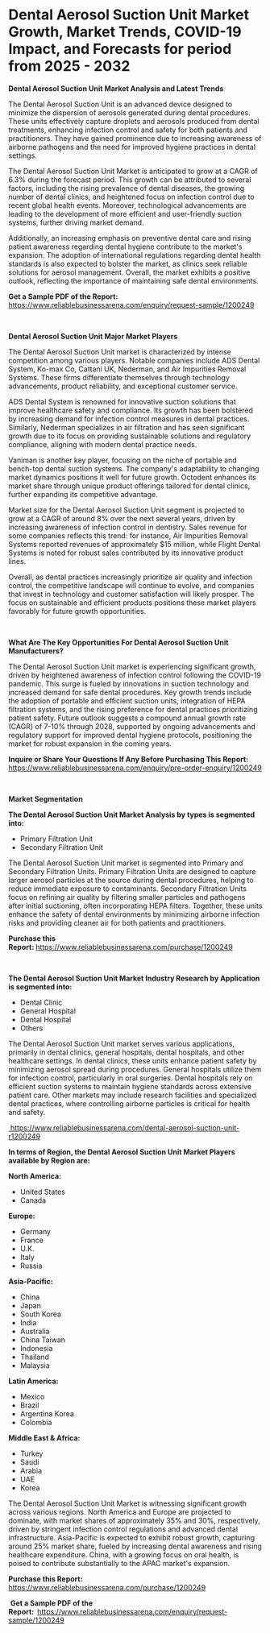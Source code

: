 <p><h1>Dental Aerosol Suction Unit Market Growth, Market Trends, COVID-19 Impact, and Forecasts for period from 2025 - 2032</h1></p><p><strong>Dental Aerosol Suction Unit Market Analysis and Latest Trends</strong></p>
<p><p>The Dental Aerosol Suction Unit is an advanced device designed to minimize the dispersion of aerosols generated during dental procedures. These units effectively capture droplets and aerosols produced from dental treatments, enhancing infection control and safety for both patients and practitioners. They have gained prominence due to increasing awareness of airborne pathogens and the need for improved hygiene practices in dental settings.</p><p>The Dental Aerosol Suction Unit Market is anticipated to grow at a CAGR of 6.3% during the forecast period. This growth can be attributed to several factors, including the rising prevalence of dental diseases, the growing number of dental clinics, and heightened focus on infection control due to recent global health events. Moreover, technological advancements are leading to the development of more efficient and user-friendly suction systems, further driving market demand. </p><p>Additionally, an increasing emphasis on preventive dental care and rising patient awareness regarding dental hygiene contribute to the market's expansion. The adoption of international regulations regarding dental health standards is also expected to bolster the market, as clinics seek reliable solutions for aerosol management. Overall, the market exhibits a positive outlook, reflecting the importance of maintaining safe dental environments.</p></p>
<p><strong>Get a Sample PDF of the Report:&nbsp;</strong> <a href="https://www.reliablebusinessarena.com/enquiry/request-sample/1200249?utm_campaign=3272&utm_medium=2&utm_source=Github&utm_content=ia&utm_term=13042025&utm_id=dental-aerosol-suction-unit">https://www.reliablebusinessarena.com/enquiry/request-sample/1200249</a></p>
<p>&nbsp;</p>
<p><strong>Dental Aerosol Suction Unit Major Market Players</strong></p>
<p><p>The Dental Aerosol Suction Unit market is characterized by intense competition among various players. Notable companies include ADS Dental System, Ko-max Co, Cattani UK, Nederman, and Air Impurities Removal Systems. These firms differentiate themselves through technology advancements, product reliability, and exceptional customer service.</p><p>ADS Dental System is renowned for innovative suction solutions that improve healthcare safety and compliance. Its growth has been bolstered by increasing demand for infection control measures in dental practices. Similarly, Nederman specializes in air filtration and has seen significant growth due to its focus on providing sustainable solutions and regulatory compliance, aligning with modern dental practice needs.</p><p>Vaniman is another key player, focusing on the niche of portable and bench-top dental suction systems. The company's adaptability to changing market dynamics positions it well for future growth. Octodent enhances its market share through unique product offerings tailored for dental clinics, further expanding its competitive advantage.</p><p>Market size for the Dental Aerosol Suction Unit segment is projected to grow at a CAGR of around 8% over the next several years, driven by increasing awareness of infection control in dentistry. Sales revenue for some companies reflects this trend: for instance, Air Impurities Removal Systems reported revenues of approximately $15 million, while Flight Dental Systems is noted for robust sales contributed by its innovative product lines.</p><p>Overall, as dental practices increasingly prioritize air quality and infection control, the competitive landscape will continue to evolve, and companies that invest in technology and customer satisfaction will likely prosper. The focus on sustainable and efficient products positions these market players favorably for future growth opportunities.</p></p>
<p>&nbsp;</p>
<p><strong>What Are The Key Opportunities For Dental Aerosol Suction Unit Manufacturers?</strong></p>
<p><p>The Dental Aerosol Suction Unit market is experiencing significant growth, driven by heightened awareness of infection control following the COVID-19 pandemic. This surge is fueled by innovations in suction technology and increased demand for safe dental procedures. Key growth trends include the adoption of portable and efficient suction units, integration of HEPA filtration systems, and the rising preference for dental practices prioritizing patient safety. Future outlook suggests a compound annual growth rate (CAGR) of 7-10% through 2028, supported by ongoing advancements and regulatory support for improved dental hygiene protocols, positioning the market for robust expansion in the coming years.</p></p>
<p><strong>Inquire or Share Your Questions If Any Before Purchasing This Report:</strong> <a href="https://www.reliablebusinessarena.com/enquiry/pre-order-enquiry/1200249?utm_campaign=3272&utm_medium=2&utm_source=Github&utm_content=ia&utm_term=13042025&utm_id=dental-aerosol-suction-unit">https://www.reliablebusinessarena.com/enquiry/pre-order-enquiry/1200249</a></p>
<p>&nbsp;</p>
<p><strong>Market Segmentation</strong></p>
<p><strong>The Dental Aerosol Suction Unit Market Analysis by types is segmented into:</strong></p>
<p><ul><li>Primary Filtration Unit</li><li>Secondary Filtration Unit</li></ul></p>
<p><p>The Dental Aerosol Suction Unit market is segmented into Primary and Secondary Filtration Units. Primary Filtration Units are designed to capture larger aerosol particles at the source during dental procedures, helping to reduce immediate exposure to contaminants. Secondary Filtration Units focus on refining air quality by filtering smaller particles and pathogens after initial suctioning, often incorporating HEPA filters. Together, these units enhance the safety of dental environments by minimizing airborne infection risks and providing cleaner air for both patients and practitioners.</p></p>
<p><strong>Purchase this Report:&nbsp;</strong><a href="https://www.reliablebusinessarena.com/purchase/1200249?utm_campaign=3272&utm_medium=2&utm_source=Github&utm_content=ia&utm_term=13042025&utm_id=dental-aerosol-suction-unit">https://www.reliablebusinessarena.com/purchase/1200249</a></p>
<p>&nbsp;</p>
<p><strong>The Dental Aerosol Suction Unit Market Industry Research by Application is segmented into:</strong></p>
<p><ul><li>Dental Clinic</li><li>General Hospital</li><li>Dental Hospital</li><li>Others</li></ul></p>
<p><p>The Dental Aerosol Suction Unit market serves various applications, primarily in dental clinics, general hospitals, dental hospitals, and other healthcare settings. In dental clinics, these units enhance patient safety by minimizing aerosol spread during procedures. General hospitals utilize them for infection control, particularly in oral surgeries. Dental hospitals rely on efficient suction systems to maintain hygiene standards across extensive patient care. Other markets may include research facilities and specialized dental practices, where controlling airborne particles is critical for health and safety.</p></p>
<p><a href="https://www.reliablebusinessarena.com/dental-aerosol-suction-unit-r1200249?utm_campaign=3272&utm_medium=2&utm_source=Github&utm_content=ia&utm_term=13042025&utm_id=dental-aerosol-suction-unit">&nbsp;https://www.reliablebusinessarena.com/dental-aerosol-suction-unit-r1200249</a></p>
<p><strong>In terms of Region, the Dental Aerosol Suction Unit Market Players available by Region are:</strong></p>
<p>
    <p> <strong> North America: </strong>
        <ul>
            <li>United States</li>
            <li>Canada</li>
        </ul>
        </p> 
    <p> <strong> Europe: </strong>
        <ul>
            <li>Germany</li>
            <li>France</li>
            <li>U.K.</li>
            <li>Italy</li>
            <li>Russia</li>
        </ul>
        </p> 
    <p> <strong> Asia-Pacific: </strong>
        <ul>
            <li>China</li>
            <li>Japan</li>
            <li>South Korea</li>
            <li>India</li>
            <li>Australia</li>
            <li>China Taiwan</li>
            <li>Indonesia</li>
            <li>Thailand</li>
            <li>Malaysia</li>
        </ul>
        </p> 
    <p> <strong> Latin America: </strong>
        <ul>
            <li>Mexico</li>
            <li>Brazil</li>
            <li>Argentina Korea</li>
            <li>Colombia</li>
        </ul>
        </p> 
    <p> <strong> Middle East & Africa: </strong>
        <ul>
            <li>Turkey</li>
            <li>Saudi</li>
            <li>Arabia</li>
            <li>UAE</li>
            <li>Korea</li>
        </ul>
    </p>
    </p>
<p><p>The Dental Aerosol Suction Unit Market is witnessing significant growth across various regions. North America and Europe are projected to dominate, with market shares of approximately 35% and 30%, respectively, driven by stringent infection control regulations and advanced dental infrastructure. Asia-Pacific is expected to exhibit robust growth, capturing around 25% market share, fueled by increasing dental awareness and rising healthcare expenditure. China, with a growing focus on oral health, is poised to contribute substantially to the APAC market's expansion.</p></p>
<p><strong>Purchase this Report: </strong><a href="https://www.reliablebusinessarena.com/purchase/1200249?utm_campaign=3272&utm_medium=2&utm_source=Github&utm_content=ia&utm_term=13042025&utm_id=dental-aerosol-suction-unit">https://www.reliablebusinessarena.com/purchase/1200249</a></p>
<p>&nbsp;<strong>Get a Sample PDF of the Report:&nbsp;&nbsp;</strong><a href="https://www.reliablebusinessarena.com/enquiry/request-sample/1200249?utm_campaign=3272&utm_medium=2&utm_source=Github&utm_content=ia&utm_term=13042025&utm_id=dental-aerosol-suction-unit">https://www.reliablebusinessarena.com/enquiry/request-sample/1200249</a></p>
<p><strong></strong></p>
<p><p></p><p></p><p></p></p>